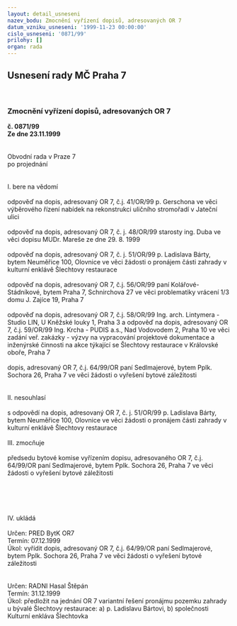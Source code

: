 ```yaml
---
layout: detail_usneseni
nazev_bodu: Zmocnění vyřízení dopisů, adresovaných OR 7
datum_vzniku_usneseni: '1999-11-23 00:00:00'
cislo_usneseni: '0871/99'
prilohy: []
organ: rada
---
```

<div id="ucUsn_pList" class="usn">
	<span><h2>Usnesení rady MČ Praha 7 </h2>
<br></span><div class="standBody">
<span><h3>Zmocnění vyřízení dopisů, adresovaných OR 7</h3></span><div class="center">
		<strong>č. 0871/99</strong><br>
	</div>
<div class="center">
		<strong>Ze dne 23.11.1999</strong><br><br>
	</div>
<br>Obvodní rada v Praze 7<br>po projednání<br><br><br>I.	bere na vědomí<br><br> odpověď na dopis, adresovaný  OR 7, č.j. 41/OR/99 p. Gerschona ve věci výběrového řízení nabídek na rekonstrukci uličního stromořadí v Jateční ulici<br><br>odpověď na dopis, adresovaný  OR 7, č. j. 48/OR/99 starosty ing. Duba ve věci dopisu MUDr. Mareše ze dne 29. 8. 1999<br><br>odpověď na dopis, adresovaný  OR 7, č. j. 51/OR/99 p. Ladislava Bárty, bytem Neuměřice 100, Olovnice ve věci žádosti o pronájem části zahrady v kulturní enklávě Šlechtovy restaurace<br><br>odpověď na dopis, adresovaný  OR 7, č.j. 56/OR/99 paní Kolářové-Stádníkové, bytem Praha 7, Schnirchova 27 ve věci problematiky vrácení 1/3 domu J. Zajíce 19, Praha 7<br><br>odpověď na dopis, adresovaný  OR 7, č.j. 58/OR/99 Ing. arch. Lintymera - Studio LIN, U Kněžské louky 1, Praha 3 a odpověď na dopis, adresovaný OR 7, č.j. 59/OR/99 Ing. Krcha - PUDIS a.s., Nad Vodovodem 2, Praha 10 ve věci zadání veř. zakázky - výzvy na  vypracování projektové dokumentace a inženýrské činnosti na akce týkající se Šlechtovy restaurace v Královské oboře, Praha 7<br><br>dopis, adresovaný OR 7, č.j. 64/99/OR paní Sedlmajerové, bytem Pplk. Sochora 26, Praha 7 ve věci žádosti o vyřešení bytové záležitosti<br><br><br>II.	nesouhlasí<br><br>s odpovědí na dopis, adresovaný  OR 7, č. j. 51/OR/99 p. Ladislava Bárty, bytem Neuměřice 100, Olovnice ve věci žádosti o pronájem části zahrady v kulturní enklávě Šlechtovy restaurace<br> <br>III.	zmocňuje <br><br>předsedu bytové komise vyřízením dopisu, adresovaného OR 7, č.j. 64/99/OR paní Sedlmajerové, bytem Pplk. Sochora 26, Praha 7 ve věci žádosti o vyřešení bytové záležitosti<br><br><br><br><br><br>IV.	ukládá <br><br> Určen:	     	PRED BytK OR7<br>Termín: 07.12.1999<br>Úkol:	vyřídit  dopis, adresovaný OR 7, č.j. 64/99/OR paní Sedlmajerové, bytem Pplk. Sochora 26, Praha 7 ve věci žádosti o vyřešení bytové záležitosti<br> <br><br> Určen:	     	RADNI Hasal Štěpán<br>Termín: 31.12.1999<br>Úkol:	předložit na jednání OR 7 variantní řešení pronájmu pozemku zahrady u bývalé Šlechtovy restaurace: a) p. Ladislavu Bártovi, b) společnosti Kulturní enkláva Šlechtovka             <br>
</div>
</div>